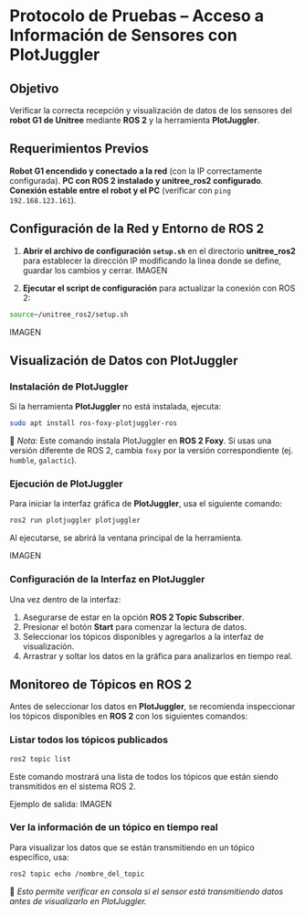 # **Protocolo de Pruebas – Acceso a Información de Sensores con PlotJuggler**

## **Objetivo**

Verificar la correcta recepción y visualización de datos de los sensores del **robot G1 de Unitree** mediante **ROS 2** y la herramienta **PlotJuggler**.

## **Requerimientos Previos**

**Robot G1 encendido y conectado a la red** (con la IP correctamente configurada).
**PC con ROS 2 instalado y unitree\_ros2 configurado**.
**Conexión estable entre el robot y el PC** (verificar con `ping 192.168.123.161`).

## **Configuración de la Red y Entorno de ROS 2**

1. **Abrir el archivo de configuración `setup.sh`** en el directorio **unitree\_ros2** para establecer la dirección IP modificando la linea donde se define, guardar los cambios y cerrar.
   IMAGEN

2. **Ejecutar el script de configuración** para actualizar la conexión con ROS 2:

```bash
source~/unitree_ros2/setup.sh
```

IMAGEN

## **Visualización de Datos con PlotJuggler**

### **Instalación de PlotJuggler**

Si la herramienta **PlotJuggler** no está instalada, ejecuta:

```bash
sudo apt install ros-foxy-plotjuggler-ros
```

📌 *Nota:* Este comando instala PlotJuggler en **ROS 2 Foxy**. Si usas una versión diferente de ROS 2, cambia `foxy` por la versión correspondiente (ej. `humble`, `galactic`).

### **Ejecución de PlotJuggler**

Para iniciar la interfaz gráfica de **PlotJuggler**, usa el siguiente comando:

```bash
ros2 run plotjuggler plotjuggler
```


Al ejecutarse, se abrirá la ventana principal de la herramienta.

IMAGEN

### **Configuración de la Interfaz en PlotJuggler**

Una vez dentro de la interfaz:

1. Asegurarse de estar en la opción **ROS 2 Topic Subscriber**.
2. Presionar el botón **Start** para comenzar la lectura de datos.
3. Seleccionar los tópicos disponibles y agregarlos a la interfaz de visualización.
4. Arrastrar y soltar los datos en la gráfica para analizarlos en tiempo real.


## **Monitoreo de Tópicos en ROS 2**

Antes de seleccionar los datos en **PlotJuggler**, se recomienda inspeccionar los tópicos disponibles en **ROS 2** con los siguientes comandos:

### **Listar todos los tópicos publicados**

```bash
ros2 topic list
```

Este comando mostrará una lista de todos los tópicos que están siendo transmitidos en el sistema ROS 2.

Ejemplo de salida:
IMAGEN

### **Ver la información de un tópico en tiempo real**

Para visualizar los datos que se están transmitiendo en un tópico específico, usa:

```bash
ros2 topic echo /nombre_del_topic
```

📌 *Esto permite verificar en consola si el sensor está transmitiendo datos antes de visualizarlo en PlotJuggler.*

